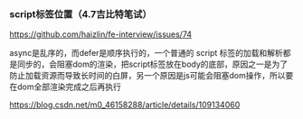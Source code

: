 ### script标签位置（4.7吉比特笔试）

https://github.com/haizlin/fe-interview/issues/74

async是乱序的，而defer是顺序执行的，一个普通的 script 标签的加载和解析都是同步的，会阻塞dom的渲染，把script标签放在body的底部，原因之一是为了防止加载资源而导致长时间的白屏，另一个原因是js可能会阻塞dom操作，所以要在dom全部渲染完成之后再执行

https://blog.csdn.net/m0_46158288/article/details/109134060